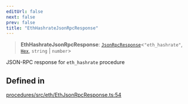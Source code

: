 ```yaml
---
editUrl: false
next: false
prev: false
title: "EthHashrateJsonRpcResponse"
---
```


> **EthHashrateJsonRpcResponse**: [`JsonRpcResponse`](/reference/tevm/jsonrpc/type-aliases/jsonrpcresponse/)\<`"eth_hashrate"`, [`Hex`](/reference/tevm/utils/type-aliases/hex/), `string` \| `number`\>

JSON-RPC response for `eth_hashrate` procedure

## Defined in

[procedures/src/eth/EthJsonRpcResponse.ts:54](https://github.com/evmts/tevm-monorepo/blob/main/packages/procedures/src/eth/EthJsonRpcResponse.ts#L54)
